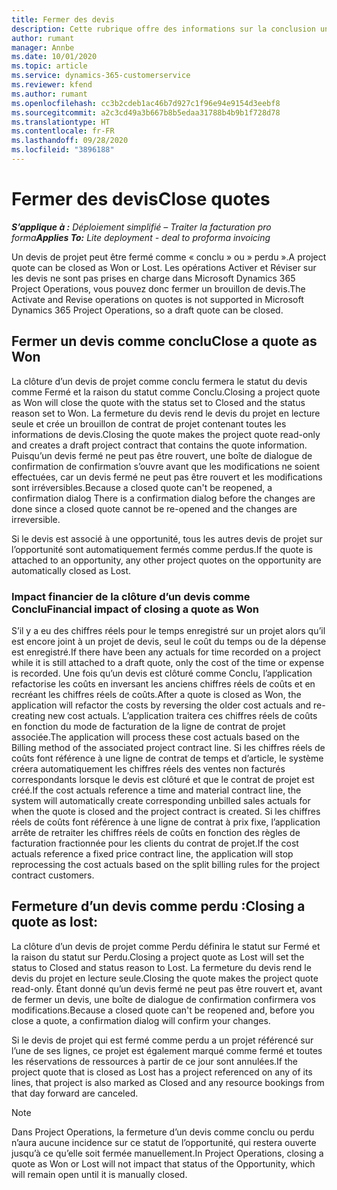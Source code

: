 ```yaml
---
title: Fermer des devis
description: Cette rubrique offre des informations sur la conclusion un devis dans Project Operations.
author: rumant
manager: Annbe
ms.date: 10/01/2020
ms.topic: article
ms.service: dynamics-365-customerservice
ms.reviewer: kfend
ms.author: rumant
ms.openlocfilehash: cc3b2cdeb1ac46b7d927c1f96e94e9154d3eebf8
ms.sourcegitcommit: a2c3cd49a3b667b8b5edaa31788b4b9b1f728d78
ms.translationtype: HT
ms.contentlocale: fr-FR
ms.lasthandoff: 09/28/2020
ms.locfileid: "3896188"
---
```

# <a name="close-quotes"></a><span data-ttu-id="473ea-103">Fermer des devis</span><span class="sxs-lookup"><span data-stu-id="473ea-103">Close quotes</span></span> 

<span data-ttu-id="473ea-104">_**S’applique à :** Déploiement simplifié – Traiter la facturation pro forma_</span><span class="sxs-lookup"><span data-stu-id="473ea-104">_**Applies To:** Lite deployment - deal to proforma invoicing_</span></span>

<span data-ttu-id="473ea-105">Un devis de projet peut être fermé comme « conclu » ou » perdu ».</span><span class="sxs-lookup"><span data-stu-id="473ea-105">A project quote can be closed as Won or Lost.</span></span> <span data-ttu-id="473ea-106">Les opérations Activer et Réviser sur les devis ne sont pas prises en charge dans Microsoft Dynamics 365 Project Operations, vous pouvez donc fermer un brouillon de devis.</span><span class="sxs-lookup"><span data-stu-id="473ea-106">The Activate and Revise operations on quotes is not supported in Microsoft Dynamics 365 Project Operations, so a draft quote can be closed.</span></span>

## <a name="close-a-quote-as-won"></a><span data-ttu-id="473ea-107">Fermer un devis comme conclu</span><span class="sxs-lookup"><span data-stu-id="473ea-107">Close a quote as Won</span></span>

<span data-ttu-id="473ea-108">La clôture d’un devis de projet comme conclu fermera le statut du devis comme Fermé et la raison du statut comme Conclu.</span><span class="sxs-lookup"><span data-stu-id="473ea-108">Closing a project quote as Won will close the quote with the status set to Closed and the status reason set to Won.</span></span> <span data-ttu-id="473ea-109">La fermeture du devis rend le devis du projet en lecture seule et crée un brouillon de contrat de projet contenant toutes les informations de devis.</span><span class="sxs-lookup"><span data-stu-id="473ea-109">Closing the quote makes the project quote read-only and creates a draft project contract that contains the quote information.</span></span> <span data-ttu-id="473ea-110">Puisqu’un devis fermé ne peut pas être rouvert, une boîte de dialogue de confirmation de confirmation s’ouvre avant que les modifications ne soient effectuées, car un devis fermé ne peut pas être rouvert et les modifications sont irréversibles.</span><span class="sxs-lookup"><span data-stu-id="473ea-110">Because a closed quote can't be reopened, a confirmation dialog There is a confirmation dialog before the changes are done since a closed quote cannot be re-opened and the changes are irreversible.</span></span>

<span data-ttu-id="473ea-111">Si le devis est associé à une opportunité, tous les autres devis de projet sur l’opportunité sont automatiquement fermés comme perdus.</span><span class="sxs-lookup"><span data-stu-id="473ea-111">If the quote is attached to an opportunity, any other project quotes on the opportunity are automatically closed as Lost.</span></span>

### <a name="financial-impact-of-closing-a-quote-as-won"></a><span data-ttu-id="473ea-112">Impact financier de la clôture d’un devis comme Conclu</span><span class="sxs-lookup"><span data-stu-id="473ea-112">Financial impact of closing a quote as Won</span></span>

<span data-ttu-id="473ea-113">S’il y a eu des chiffres réels pour le temps enregistré sur un projet alors qu’il est encore joint à un projet de devis, seul le coût du temps ou de la dépense est enregistré.</span><span class="sxs-lookup"><span data-stu-id="473ea-113">If there have been any actuals for time recorded on a project while it is still attached to a draft quote, only the cost of the time or expense is recorded.</span></span> <span data-ttu-id="473ea-114">Une fois qu’un devis est clôturé comme Conclu, l’application refactorise les coûts en inversant les anciens chiffres réels de coûts et en recréant les chiffres réels de coûts.</span><span class="sxs-lookup"><span data-stu-id="473ea-114">After a quote is closed as Won, the application will refactor the costs by reversing the older cost actuals and re-creating new cost actuals.</span></span> <span data-ttu-id="473ea-115">L’application traitera ces chiffres réels de coûts en fonction du mode de facturation de la ligne de contrat de projet associée.</span><span class="sxs-lookup"><span data-stu-id="473ea-115">The application will process these cost actuals based on the Billing method of the associated project contract line.</span></span> <span data-ttu-id="473ea-116">Si les chiffres réels de coûts font référence à une ligne de contrat de temps et d’article, le système créera automatiquement les chiffres réels des ventes non facturés correspondants lorsque le devis est clôturé et que le contrat de projet est créé.</span><span class="sxs-lookup"><span data-stu-id="473ea-116">If the cost actuals reference a time and material contract line, the system will automatically create corresponding unbilled sales actuals for when the quote is closed and the project contract is created.</span></span> <span data-ttu-id="473ea-117">Si les chiffres réels de coûts font référence à une ligne de contrat à prix fixe, l’application arrête de retraiter les chiffres réels de coûts en fonction des règles de facturation fractionnée pour les clients du contrat de projet.</span><span class="sxs-lookup"><span data-stu-id="473ea-117">If the cost actuals reference a fixed price contract line, the application will stop reprocessing the cost actuals based on the split billing rules for the project contract customers.</span></span>

## <a name="closing-a-quote-as-lost"></a><span data-ttu-id="473ea-118">Fermeture d’un devis comme perdu :</span><span class="sxs-lookup"><span data-stu-id="473ea-118">Closing a quote as lost:</span></span>

<span data-ttu-id="473ea-119">La clôture d’un devis de projet comme Perdu définira le statut sur Fermé et la raison du statut sur Perdu.</span><span class="sxs-lookup"><span data-stu-id="473ea-119">Closing a project quote as Lost will set the status to Closed and status reason to Lost.</span></span> <span data-ttu-id="473ea-120">La fermeture du devis rend le devis du projet en lecture seule.</span><span class="sxs-lookup"><span data-stu-id="473ea-120">Closing the quote makes the project quote read-only.</span></span> <span data-ttu-id="473ea-121">Étant donné qu’un devis fermé ne peut pas être rouvert et, avant de fermer un devis, une boîte de dialogue de confirmation confirmera vos modifications.</span><span class="sxs-lookup"><span data-stu-id="473ea-121">Because a closed quote can't be reopened and, before you close a quote, a confirmation dialog will confirm your changes.</span></span>

<span data-ttu-id="473ea-122">Si le devis de projet qui est fermé comme perdu a un projet référencé sur l’une de ses lignes, ce projet est également marqué comme fermé et toutes les réservations de ressources à partir de ce jour sont annulées.</span><span class="sxs-lookup"><span data-stu-id="473ea-122">If the project quote that is closed as Lost has a project referenced on any of its lines, that project is also marked as Closed and any resource bookings from that day forward are canceled.</span></span>

> [!NOTE]
> <span data-ttu-id="473ea-123">Dans Project Operations, la fermeture d’un devis comme conclu ou perdu n’aura aucune incidence sur ce statut de l’opportunité, qui restera ouverte jusqu’à ce qu’elle soit fermée manuellement.</span><span class="sxs-lookup"><span data-stu-id="473ea-123">In Project Operations, closing a quote as Won or Lost will not impact that status of the Opportunity, which will remain open until it is manually closed.</span></span>
